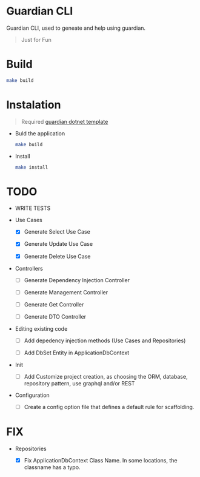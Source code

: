 # Guardian CLI

Guardian CLI, used to geneate and help using guardian.

> Just for Fun


# Build

```sh
make build
```

# Instalation

> Required [guardian dotnet template](https://github.com/lu-css/Guardian-Template)

- Buld the application

    ```sh
    make build
    ```

- Install

    ```sh
    make install
    ```

# TODO

- WRITE TESTS

- Use Cases

	- [x] Generate Select Use Case

	- [x] Generate Update Use Case

	- [x] Generate Delete Use Case

- Controllers

	- [ ] Generate Dependency Injection Controller

	- [ ] Generate Management Controller

	- [ ] Generate Get Controller

	- [ ] Generate DTO Controller

- Editing existing code

	- [ ] Add depedency injection methods (Use Cases and Repositories)

	- [ ] Add DbSet Entity in ApplicationDbContext

- Init

	- [ ] Add Customize project creation, as choosing the ORM, database, repository pattern, use graphql and/or REST

- Configuration

    - [ ] Create a config option file that defines a default rule for scaffolding.

# FIX

- Repositories

	- [x] Fix ApplicationDbContext Class Name. In some locations, the classname has a typo.
